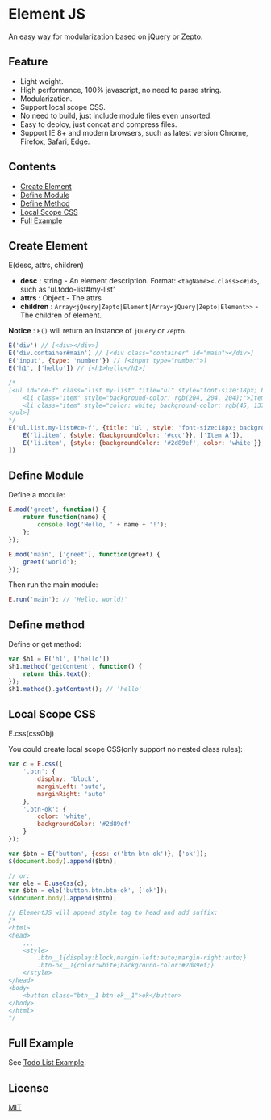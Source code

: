 # Element JS
An easy way for modularization based on jQuery or Zepto.

## Feature
* Light weight.
* High performance, 100% javascript, no need to parse string.
* Modularization.
* Support local scope CSS.
* No need to build, just include module files even unsorted.
* Easy to deploy, just concat and compress files.
* Support IE 8+ and modern browsers, such as latest version Chrome, Firefox, Safari, Edge.

## Contents
* [Create Element](#create-element)
* [Define Module](#define-module)
* [Define Method](#define-method)
* [Local Scope CSS](#local-scope-css)
* [Full Example](#full-example)

## Create Element

E(desc, attrs, children)

* __desc__ : string - An element description. Format: `<tagName><.class><#id>`, such as 'ul.todo-list#my-list'
* __attrs__ : Object - The attrs
* __children__ : `Array<jQuery|Zepto|Element|Array<jQuery|Zepto|Element>>` - The children of element.

__Notice__ : `E()` will return an instance of `jQuery` or `Zepto`.

```js
E('div') // [<div></div>]
E('div.container#main') // [<div class="container" id="main"></div>]
E('input', {type: 'number'}) // [<input type="number">]
E('h1', ['hello']) // [<h1>hello</h1>]

/*
[<ul id="ce-f" class="list my-list" title="ul" style="font-size:18px; background:#eee">
    <li class="item" style="background-color: rgb(204, 204, 204);">Item A</li>
    <li class="item" style="color: white; background-color: rgb(45, 137, 239);">Item B</li>
</ul>]
*/
E('ul.list.my-list#ce-f', {title: 'ul', style: 'font-size:18px; background:#eee;'}, [
    E('li.item', {style: {backgroundColor: '#ccc'}}, ['Item A']),
    E('li.item', {style: {backgroundColor: '#2d89ef', color: 'white'}}, ['Item B'])
])

```

## Define Module
Define a module:

```js
E.mod('greet', function() {
    return function(name) {
        console.log('Hello, ' + name + '!');
    };
});

E.mod('main', ['greet'], function(greet) {
    greet('world');
});

```

Then run the main module:

```js
E.run('main'); // 'Hello, world!'
```

## Define method
Define or get method:

```js
var $h1 = E('h1', ['hello'])
$h1.method('getContent', function() {
    return this.text();
});
$h1.method().getContent(); // 'hello'
```


## Local Scope CSS
E.css(cssObj)

You could create local scope CSS(only support no nested class rules):

```js
var c = E.css({
    '.btn': {
        display: 'block',
        marginLeft: 'auto',
        marginRight: 'auto'
    },
    '.btn-ok': {
        color: 'white',
        backgroundColor: '#2d89ef'
    }
});

var $btn = E('button', {css: c('btn btn-ok')}, ['ok']);
$(document.body).append($btn);

// or:
var ele = E.useCss(c);
var $btn = ele('button.btn.btn-ok', ['ok']);
$(document.body).append($btn);

// ElementJS will append style tag to head and add suffix:
/*
<html>
<head>
    ...
    <style>
        .btn__1{display:block;margin-left:auto;margin-right:auto;}
        .btn-ok__1{color:white;background-color:#2d89ef;}
    </style>
</head>
<body>
    <button class="btn__1 btn-ok__1">ok</button>
</body>
</html>
*/
```

## Full Example
See [Todo List Example](./example/todo-list).

## License
[MIT](./LICENSE)
